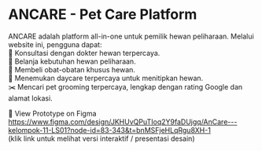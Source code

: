 # ANCARE - Pet Care Platform

ANCARE adalah platform all-in-one untuk pemilik hewan peliharaan. Melalui website ini, pengguna dapat: <br>
💬 Konsultasi dengan dokter hewan terpercaya.<br>
🛒 Belanja kebutuhan hewan peliharaan.<br>
💊 Membeli obat-obatan khusus hewan.<br>
🏡 Menemukan daycare terpercaya untuk menitipkan hewan.<br>
✂️ Mencari pet grooming terpercaya, lengkap dengan rating Google dan alamat lokasi.<br>

🔗 View Prototype on Figma<br>
https://www.figma.com/design/JKHUvQPuTIoq2Y9faDUjgq/AnCare---kelompok-11-LS01?node-id=83-343&t=bnMSFjeHLqRgu8XH-1
<br>(klik link untuk melihat versi interaktif / presentasi desain)
